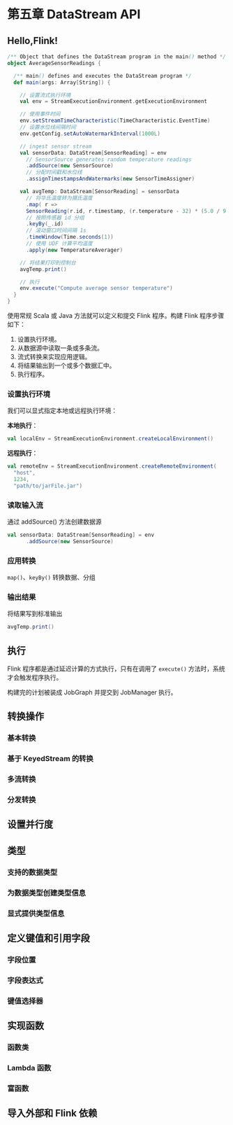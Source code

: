 # 第五章 DataStream API

## Hello,Flink!

```scala
/** Object that defines the DataStream program in the main() method */
object AverageSensorReadings {

  /** main() defines and executes the DataStream program */
  def main(args: Array[String]) {

    // 设置流式执行环境
    val env = StreamExecutionEnvironment.getExecutionEnvironment

    // 使用事件时间
    env.setStreamTimeCharacteristic(TimeCharacteristic.EventTime)
    // 设置水位线间隔时间
    env.getConfig.setAutoWatermarkInterval(1000L)

    // ingest sensor stream
    val sensorData: DataStream[SensorReading] = env
      // SensorSource generates random temperature readings
      .addSource(new SensorSource)
      // 分配时间戳和水位线
      .assignTimestampsAndWatermarks(new SensorTimeAssigner)

    val avgTemp: DataStream[SensorReading] = sensorData
      // 将华氏温度转为摄氏温度
      .map( r =>
      SensorReading(r.id, r.timestamp, (r.temperature - 32) * (5.0 / 9.0)) )
      // 按照传感器 id 分组
      .keyBy(_.id)
      // 滚动窗口时间间隔 1s
      .timeWindow(Time.seconds(1))
      // 使用 UDF 计算平均温度
      .apply(new TemperatureAverager)

    // 将结果打印到控制台
    avgTemp.print()

    // 执行
    env.execute("Compute average sensor temperature")
  }
}
```

使用常规 Scala 或 Java 方法就可以定义和提交 Flink 程序。构建 Flink 程序步骤如下：

1. 设置执行环境。
2. 从数据源中读取一条或多条流。
3. 流式转换来实现应用逻辑。
4. 将结果输出到一个或多个数据汇中。
5. 执行程序。

### 设置执行环境

我们可以显式指定本地或远程执行环境：

**本地执行**：
```scala
val localEnv = StreamExecutionEnvironment.createLocalEnvironment()
```

**远程执行**：
```scala
val remoteEnv = StreamExecutionEnvironment.createRemoteEnvironment(
  "host",
  1234,
  "path/to/jarFile.jar")
```

### 读取输入流

通过 addSource() 方法创建数据源
```scala
val sensorData: DataStream[SensorReading] = env
      .addSource(new SensorSource)
```

### 应用转换

`map()`、`keyBy()` 转换数据、分组

### 输出结果

将结果写到标准输出

```scala
avgTemp.print()
```

## 执行

Flink 程序都是通过延迟计算的方式执行，只有在调用了 `execute()` 方法时，系统才会触发程序执行。

构建完的计划被装成 JobGraph 并提交到 JobManager 执行。

## 转换操作



### 基本转换

### 基于 KeyedStream 的转换

### 多流转换

### 分发转换

## 设置并行度


## 类型

### 支持的数据类型

### 为数据类型创建类型信息

### 显式提供类型信息

## 定义键值和引用字段

### 字段位置

### 字段表达式

### 键值选择器

## 实现函数

### 函数类

### Lambda 函数

### 富函数

## 导入外部和 Flink 依赖